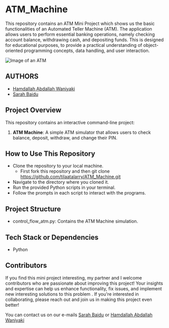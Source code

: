 # ATM_Machine
This repository contains an ATM Mini Project which shows us the basic functionalities of an Automated Teller Machine (ATM). The application allows users to perform essential banking operations, namely checking account balance, withdrawing cash, and depositing funds. This is designed for educational purposes, to provide a practical understanding of object-oriented programming concepts, data handling, and user interaction.


![Image of an ATM](https://th.bing.com/th/id/OIP.Tf_DqsYeTdzkFM78TY9aLAHaE4?w=246&h=180&c=7&r=0&o=5&dpr=1.3&pid=1.7)

## AUTHORS
* [Hamdallah Abdallah Waniyaki](https://www.linkedin.com/in/hamdallah-abdallah-waniyaki-05587a309)
* [Sarah Baidu](http://linkedin.com/in/sarah-baidu-0281a4260)

## Project Overview
This repository contains an interactive command-line project:
1. **ATM Machine**: A simple ATM simulator that allows users to check
balance, deposit, withdraw, and change their PIN.


## How to Use This Repository
* Clone the repository to your local machine.
  - First fork this repository and then 
   git clone https://github.com/tilaatalarry/ATM_Machine.git
* Navigate to the directory where you cloned it.
* Run the provided Python scripts in your terminal.
* Follow the prompts in each script to interact with the programs.


## Project Structure
* control_flow_atm.py: Contains the ATM Machine simulation.

## Tech Stack or Dependencies
* Python

## Contributors 
If you find this mini project interesting, my partner and I welcome contributors who are passionate about improving this project! Your insights and expertise can help us enhance functionality, fix issues, and implement new interesting solutions to this problem . If you're interested in collaborating, please reach out and join us in making this project even better!

You can contact us on our e-mails [Sarah Baidu](mailto:sarahbaidu16@gmail.com) or [Hamdallah Abdallah Waniyaki](mailto:hawaiyaki@gmail.com)
